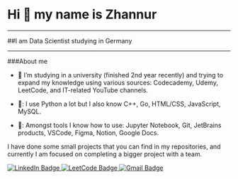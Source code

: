 # Hi 👋 my name is Zhannur

---

##I am Data Scientist studying in Germany

---

###About me

- :brain: I’m studying in a university (finished 2nd year recently) and trying to expand my knowledge using various sources: Codecademy, Udemy, LeetCode, and IT-related YouTube channels.

- 📖: I use Python a lot but I also know C++, Go, HTML/CSS, JavaScript, MySQL.

- 🧰: Amongst tools I know how to use: Jupyter Notebook, Git, JetBrains products, VSCode, Figma, Notion, Google Docs.

I have done some small projects that you can find in my repositories, and currently I am focused on completing a bigger project with a team. 
  
<div id="badges">
  <a href="https://www.linkedin.com/in/zhannur-bolat-b30117259/">
    <img src="https://img.shields.io/badge/LinkedIn-blue?style=for-the-badge&logo=linkedin&logoColor=white" alt="LinkedIn Badge"/>
  </a>
  <a href="https://leetcode.com/u/zhan1k/">
    <img src="https://img.shields.io/badge/LeetCode-black?style=for-the-badge&logo=leetcode&logoColor=yellow" alt="LeetCode Badge"/>
  </a>
  <a href="mailto:zhannur.blt@gmail.com">
    <img src="https://img.shields.io/badge/Gmail-blue?style=for-the-badge&logo=gmail&logoColor=white" alt="Gmail Badge"/>
  </a>
</div>

<img src="https://komarev.com/ghpvc/?username=zhan1kk&style=flat-square&color=blue" alt=""/>



